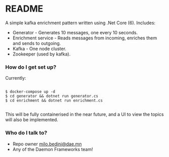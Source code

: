 # README

A simple kafka enrichment pattern written using .Net Core (6).
Includes:

- Generator - Generates 10 messages, one every 10 seconds.
- Enrichment service - Reads messages from incoming, enriches them and sends to outgoing.
- Kafka - One node cluster.
- Zookeeper (used by kafka).

### How do I get set up?

Currently:

```

$ docker-compose up -d
$ cd generator && dotnet run generator.cs
$ cd enrichment && dotnet run enrichment.cs


```

This will be fully containerised in the near future, and a UI to view the topics will also be implemented.

### Who do I talk to?

- Repo owner milo.bedini@dae.mn
- Any of the Daemon Frameworks team!
